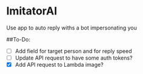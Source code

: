 # ImitatorAI
Use app to auto reply withs a bot impersonating you

##To-Do:
- [ ] Add field for target person and for reply speed
- [ ] Update API request to have some auth tokens?
- [x] Add API request to Lambda image?
